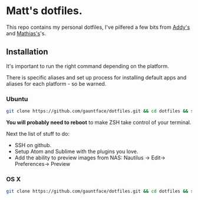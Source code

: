 # Matt's dotfiles.

This repo contains my personal dotfiles, I've pilfered a few bits from
 [Addy's](https://github.com/addyosmani/dotfiles/) and
 [Mathias's](https://github.com/mathiasbynens/dotfiles/)'s.


## Installation

It's important to run the right command depending on the platform.

There is specific aliases and set up process for installing default apps and
aliases for each platform - so be warned.

### Ubuntu

```bash
git clone https://github.com/gauntface/dotfiles.git && cd dotfiles && sh ubuntu-setup.sh
```

**You will probably need to reboot** to make ZSH take control of your terminal.

Next the list of stuff to do:

* SSH on github.
* Setup Atom and Sublime with the plugins you love.
* Add the ability to preview images from NAS: Nautilus -> Edit-> Preferences-> Preview

### OS X

```bash
git clone https://github.com/gauntface/dotfiles.git && cd dotfiles && sh ...-setup.sh
```

